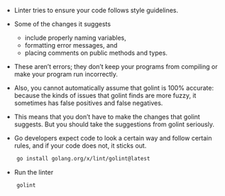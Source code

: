 
- Linter tries to ensure your code follows style guidelines. 

- Some of the changes it suggests
  - include properly naming variables, 
  - formatting error messages, and 
  - placing comments on public methods and types. 

- These aren’t errors; they don’t keep your programs from compiling or make your program run incorrectly. 

- Also, you cannot automatically assume that golint is 100% accurate: because the kinds of issues that golint finds are more fuzzy, it sometimes has false positives and false negatives. 
- This means that you don’t have to make the changes that golint suggests. But you should take the suggestions from golint seriously. 

- Go developers expect code to look a certain way and follow certain rules, and if your code does not, it sticks out.


```sh
    go install golang.org/x/lint/golint@latest
```

- Run the linter
  
```sh
    golint
```